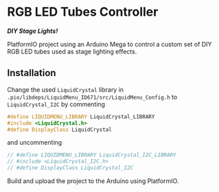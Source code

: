 # RGB LED Tubes Controller

**_DIY Stage Lights!_**

PlatformIO project using an Arduino Mega to control a custom set of DIY RGB LED tubes used as stage lighting effects.

## Installation

Change the used `LiquidCrystal` library in `.pio/libdeps/LiquidMenu_ID671/src/LiquidMenu_Config.h` to `LiquidCrystal_I2C` by commenting

```c
#define LIQUIDMENU_LIBRARY LiquidCrystal_LIBRARY
#include <LiquidCrystal.h>
#define DisplayClass LiquidCrystal
```

and uncommenting

```c
// #define LIQUIDMENU_LIBRARY LiquidCrystal_I2C_LIBRARY
// #include <LiquidCrystal_I2C.h>
// #define DisplayClass LiquidCrystal_I2C
```

Build and upload the project to the Arduino using PlatformIO.
